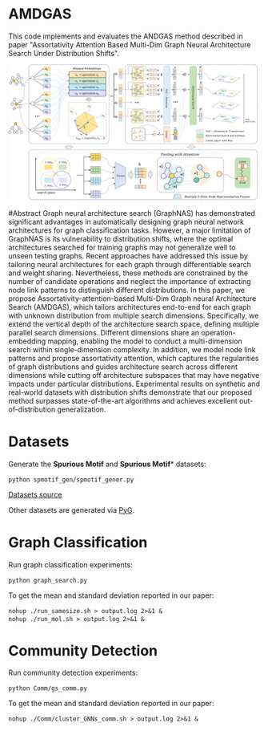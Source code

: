 # AMDGAS

This code implements and evaluates the ANDGAS method described in paper "Assortativity Attention Based Multi-Dim Graph Neural Architecture Search Under Distribution Shifts". 

<img src="./framework.png">

#Abstract
Graph neural architecture search (GraphNAS) has demonstrated significant advantages in automatically designing graph neural network architectures for graph classification tasks.
However, a major limitation of GraphNAS is its vulnerability to distribution shifts, where the optimal architectures searched for training graphs may not generalize well to unseen testing graphs. 
Recent approaches have addressed this issue by tailoring neural architectures for each graph through differentiable search and weight sharing.
Nevertheless, these methods are constrained by the number of candidate operations and neglect the importance of extracting node link patterns to distinguish different distributions.
In this paper, we propose Assortativity-attention-based Multi-Dim Graph neural Architecture Search (AMDGAS), which tailors architectures end-to-end for each graph with unknown distribution from multiple search dimensions. 
Specifically, we extend the vertical depth of the architecture search space, defining multiple parallel search dimensions.
Different dimensions share an operation-embedding mapping, enabling the model to conduct a multi-dimension search within single-dimension complexity.
In addition, we model node link patterns and propose assortativity attention, which captures the regularities of graph distributions and guides architecture search across different dimensions while cutting off architecture subspaces that may have negative impacts under particular distributions.
Experimental results on synthetic and real-world datasets with distribution shifts demonstrate that 
our proposed method surpasses state-of-the-art algorithms and achieves excellent out-of-distribution generalization. 
# Datasets

Generate the **Spurious Motif** and **Spurious Motif*** datasets:
```
python spmotif_gen/spmotif_gener.py 
``` 
[Datasets source](https://github.com/Wuyxin/DIR-GNN)

Other datasets are generated via [PyG](https://pytorch-geometric.readthedocs.io/en/latest/modules/datasets.html).

# Graph Classification

Run graph classification experiments:
```
python graph_search.py 
``` 
To get the mean and standard deviation reported in our paper:
```
nohup ./run_samesize.sh > output.log 2>&1 &
nohup ./run_mol.sh > output.log 2>&1 &
``` 
# Community Detection

Run community detection experiments:
```
python Comm/gs_comm.py 
``` 
To get the mean and standard deviation reported in our paper:
```
nohup ./Comm/cluster_GNNs_comm.sh > output.log 2>&1 &
``` 
